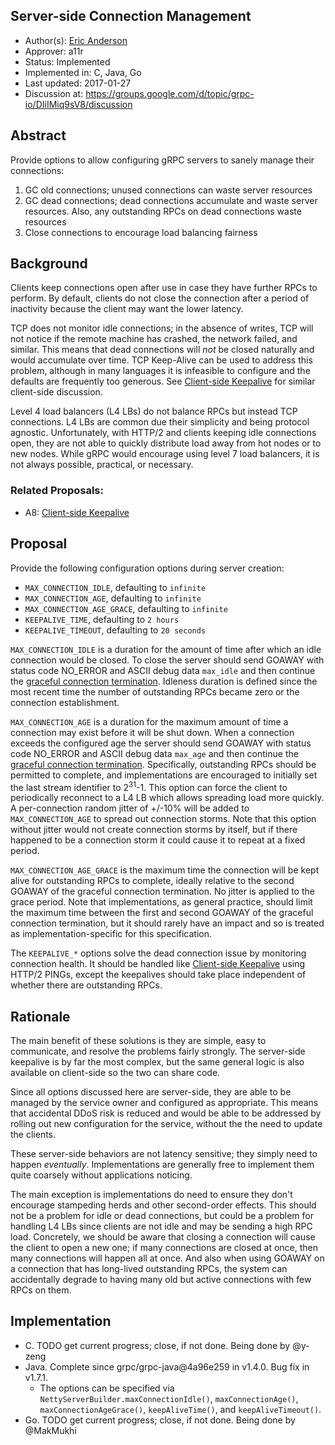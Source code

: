Server-side Connection Management
----
* Author(s): [Eric Anderson](https://github.com/ejona86)
* Approver: a11r
* Status: Implemented
* Implemented in: C, Java, Go
* Last updated: 2017-01-27
* Discussion at:
  https://groups.google.com/d/topic/grpc-io/DIiIMiq9sV8/discussion

## Abstract

Provide options to allow configuring gRPC servers to sanely manage their
connections:
 1. GC old connections; unused connections can waste server resources
 2. GC dead connections; dead connections accumulate and waste server resources.
    Also, any outstanding RPCs on dead connections waste resources
 3. Close connections to encourage load balancing fairness

## Background

Clients keep connections open after use in case they have further RPCs to
perform. By default, clients do not close the connection after a period of
inactivity because the client may want the lower latency.

TCP does not monitor idle connections; in the absence of writes, TCP will not
notice if the remote machine has crashed, the network failed, and similar. This
means that dead connections will *not* be closed naturally and would accumulate
over time. TCP Keep-Alive can be used to address this problem, although in many
languages it is infeasible to configure and the defaults are frequently too
generous. See [Client-side Keepalive][] for similar client-side discussion.

Level 4 load balancers (L4 LBs) do not balance RPCs but instead TCP connections.
L4 LBs are common due their simplicity and being protocol agnostic.
Unfortunately, with HTTP/2 and clients keeping idle connections open, they are
not able to quickly distribute load away from hot nodes or to new nodes. While
gRPC would encourage using level 7 load balancers, it is not always possible,
practical, or necessary.

[Client-side Keepalive]: A8-client-side-keepalive.md

### Related Proposals:
* A8: [Client-side Keepalive][]

## Proposal

Provide the following configuration options during server creation:
* `MAX_CONNECTION_IDLE`, defaulting to `infinite`
* `MAX_CONNECTION_AGE`, defaulting to `infinite`
* `MAX_CONNECTION_AGE_GRACE`, defaulting to `infinite`
* `KEEPALIVE_TIME`, defaulting to `2 hours`
* `KEEPALIVE_TIMEOUT`, defaulting to `20 seconds`

`MAX_CONNECTION_IDLE` is a duration for the amount of time after which an idle
connection would be closed. To close the server should send GOAWAY with status
code NO\_ERROR and ASCII debug data `max_idle` and then continue the [graceful
connection termination][]. Idleness duration is defined since the most recent
time the number of outstanding RPCs became zero or the connection establishment.

`MAX_CONNECTION_AGE` is a duration for the maximum amount of time a connection
may exist before it will be shut down. When a connection exceeds the configured
age the server should send GOAWAY with status code NO\_ERROR and ASCII debug data
`max_age` and then continue the [graceful connection termination][].
Specifically, outstanding RPCs should be permitted to complete, and
implementations are encouraged to initially set the last stream identifier to
2<sup>31</sup>-1. This option can force the client to periodically reconnect to
a L4 LB which allows spreading load more quickly. A per-connection random jitter
of +/-10% will be added to `MAX_CONNECTION_AGE` to spread out connection storms.
Note that this option without jitter would not create connection storms by
itself, but if there happened to be a connection storm it could cause it to
repeat at a fixed period.

`MAX_CONNECTION_AGE_GRACE` is the maximum time the connection will be kept alive
for outstanding RPCs to complete, ideally relative to the second GOAWAY of the
graceful connection termination. No jitter is applied to the grace period. Note
that implementations, as general practice, should limit the maximum time between
the first and second GOAWAY of the graceful connection termination, but it
should rarely have an impact and so is treated as implementation-specific for
this specification.

The `KEEPALIVE_*` options solve the dead connection issue by monitoring
connection health. It should be handled like [Client-side Keepalive][] using
HTTP/2 PINGs, except the keepalives should take place independent of whether
there are outstanding RPCs.

[graceful connection termination]: http://httpwg.org/specs/rfc7540.html#rfc.section.6.8

## Rationale

The main benefit of these solutions is they are simple, easy to communicate, and
resolve the problems fairly strongly. The server-side keepalive is by far the
most complex, but the same general logic is also available on client-side so the
two can share code.

Since all options discussed here are server-side, they are able to be managed by
the service owner and configured as appropriate. This means that accidental DDoS
risk is reduced and would be able to be addressed by rolling out new
configuration for the service, without the the need to update the clients.

These server-side behaviors are not latency sensitive; they simply need to
happen *eventually*. Implementations are generally free to implement them quite
coarsely without applications noticing.

The main exception is implementations do need to ensure they don't encourage
stampeding herds and other second-order effects. This should not be a problem
for idle or dead connections, but could be a problem for handling L4 LBs since
clients are not idle and may be sending a high RPC load. Concretely, we should
be aware that closing a connection will cause the client to open a new one; if
many connections are closed at once, then many connections will happen all at
once. And also when using GOAWAY on a connection that has long-lived outstanding
RPCs, the system can accidentally degrade to having many old but active
connections with few RPCs on them.

## Implementation

* C. TODO get current progress; close, if not done. Being done by @y-zeng
* Java. Complete since grpc/grpc-java@4a96e259 in v1.4.0. Bug fix in v1.7.1.
  * The options can be specified via `NettyServerBuilder.maxConnectionIdle()`,
    `maxConnectionAge()`, `maxConnectionAgeGrace()`, `keepAliveTime()`, and
    `keepAliveTimeout()`.
* Go. TODO get current progress; close, if not done. Being done by @MakMukhi
